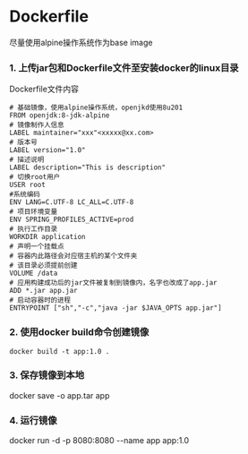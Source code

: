 # Dockerfile
尽量使用alpine操作系统作为base image
### 1. 上传jar包和Dockerfile文件至安装docker的linux目录
Dockerfile文件内容

```docker
# 基础镜像，使用alpine操作系统，openjkd使用8u201
FROM openjdk:8-jdk-alpine
# 镜像制作人信息
LABEL maintainer="xxx"<xxxxx@xx.com>
# 版本号
LABEL version="1.0"
# 描述说明
LABEL description="This is description"
# 切换root用户
USER root
#系统编码
ENV LANG=C.UTF-8 LC_ALL=C.UTF-8
# 项目环境变量
ENV SPRING_PROFILES_ACTIVE=prod
# 执行工作目录
WORKDIR application
# 声明一个挂载点
# 容器内此路径会对应宿主机的某个文件夹
# 该目录必须提前创建
VOLUME /data
# 应用构建成功后的jar文件被复制到镜像内，名字也改成了app.jar
ADD *.jar app.jar
# 启动容器时的进程
ENTRYPOINT ["sh","-c","java -jar $JAVA_OPTS app.jar"]
```
### 2. 使用docker build命令创建镜像
```docker build -t app:1.0 .```

### 3. 保存镜像到本地
docker save -o app.tar app

### 4. 运行镜像
docker run -d -p 8080:8080 --name app app:1.0
